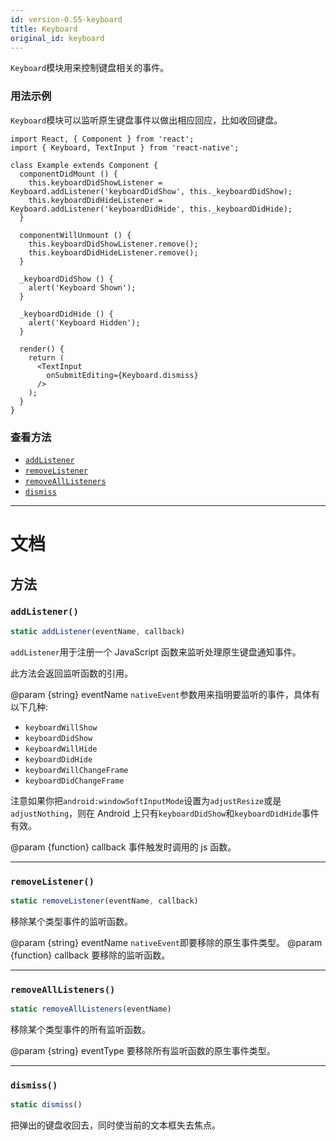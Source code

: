 ```yaml
---
id: version-0.55-keyboard
title: Keyboard
original_id: keyboard
---
```


`Keyboard`模块用来控制键盘相关的事件。

### 用法示例

`Keyboard`模块可以监听原生键盘事件以做出相应回应，比如收回键盘。

```
import React, { Component } from 'react';
import { Keyboard, TextInput } from 'react-native';

class Example extends Component {
  componentDidMount () {
    this.keyboardDidShowListener = Keyboard.addListener('keyboardDidShow', this._keyboardDidShow);
    this.keyboardDidHideListener = Keyboard.addListener('keyboardDidHide', this._keyboardDidHide);
  }

  componentWillUnmount () {
    this.keyboardDidShowListener.remove();
    this.keyboardDidHideListener.remove();
  }

  _keyboardDidShow () {
    alert('Keyboard Shown');
  }

  _keyboardDidHide () {
    alert('Keyboard Hidden');
  }

  render() {
    return (
      <TextInput
        onSubmitEditing={Keyboard.dismiss}
      />
    );
  }
}
```

### 查看方法

* [`addListener`](keyboard.md#addlistener)
* [`removeListener`](keyboard.md#removelistener)
* [`removeAllListeners`](keyboard.md#removealllisteners)
* [`dismiss`](keyboard.md#dismiss)

---

# 文档

## 方法

### `addListener()`

```javascript
static addListener(eventName, callback)
```

`addListener`用于注册一个 JavaScript 函数来监听处理原生键盘通知事件。

此方法会返回监听函数的引用。

@param {string} eventName `nativeEvent`参数用来指明要监听的事件，具体有以下几种:

* `keyboardWillShow`
* `keyboardDidShow`
* `keyboardWillHide`
* `keyboardDidHide`
* `keyboardWillChangeFrame`
* `keyboardDidChangeFrame`

注意如果你把`android:windowSoftInputMode`设置为`adjustResize`或是`adjustNothing`，则在 Android 上只有`keyboardDidShow`和`keyboardDidHide`事件有效。

@param {function} callback 事件触发时调用的 js 函数。

---

### `removeListener()`

```javascript
static removeListener(eventName, callback)
```

移除某个类型事件的监听函数。

@param {string} eventName `nativeEvent`即要移除的原生事件类型。
@param {function} callback 要移除的监听函数。

---

### `removeAllListeners()`

```javascript
static removeAllListeners(eventName)
```

移除某个类型事件的所有监听函数。

@param {string} eventType 要移除所有监听函数的原生事件类型。

---

### `dismiss()`

```javascript
static dismiss()
```

把弹出的键盘收回去，同时使当前的文本框失去焦点。
